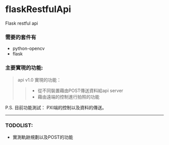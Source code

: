 # flaskRestfulApi
Flask restful api

### 需要的套件有

* python-opencv
* flask


### 主要實現的功能:

> api v1.0 實現的功能：
>>* 從不同裝置藉由POST傳送資料給api server
>>* 藉由遠端的控制進行拍照的功能

P.S. 目前功能測試：
PXI端的控制以及資料的傳送。

-------------------------

### TODOLIST:

* 實測軌跡規劃以及POST的功能